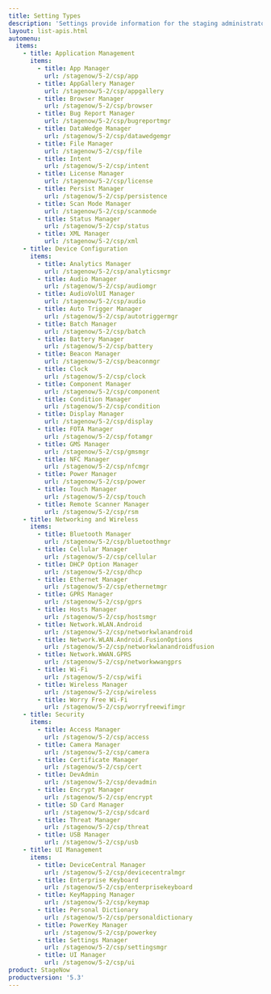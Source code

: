 ```yaml
---
title: Setting Types
description: 'Settings provide information for the staging administrator about how to configure and manage settings for use when creating profiles. Each Setting Type lists the parameters and functions available for configuring that particular group of settings.'
layout: list-apis.html
automenu:
  items:
    - title: Application Management
      items:
        - title: App Manager
          url: /stagenow/5-2/csp/app
        - title: AppGallery Manager
          url: /stagenow/5-2/csp/appgallery
        - title: Browser Manager
          url: /stagenow/5-2/csp/browser
        - title: Bug Report Manager
          url: /stagenow/5-2/csp/bugreportmgr
        - title: DataWedge Manager
          url: /stagenow/5-2/csp/datawedgemgr
        - title: File Manager
          url: /stagenow/5-2/csp/file
        - title: Intent
          url: /stagenow/5-2/csp/intent
        - title: License Manager
          url: /stagenow/5-2/csp/license
        - title: Persist Manager
          url: /stagenow/5-2/csp/persistence
        - title: Scan Mode Manager
          url: /stagenow/5-2/csp/scanmode
        - title: Status Manager
          url: /stagenow/5-2/csp/status
        - title: XML Manager
          url: /stagenow/5-2/csp/xml
    - title: Device Configuration
      items:
        - title: Analytics Manager
          url: /stagenow/5-2/csp/analyticsmgr
        - title: Audio Manager
          url: /stagenow/5-2/csp/audiomgr
        - title: AudioVolUI Manager
          url: /stagenow/5-2/csp/audio
        - title: Auto Trigger Manager
          url: /stagenow/5-2/csp/autotriggermgr
        - title: Batch Manager
          url: /stagenow/5-2/csp/batch
        - title: Battery Manager
          url: /stagenow/5-2/csp/battery
        - title: Beacon Manager
          url: /stagenow/5-2/csp/beaconmgr
        - title: Clock
          url: /stagenow/5-2/csp/clock
        - title: Component Manager
          url: /stagenow/5-2/csp/component
        - title: Condition Manager
          url: /stagenow/5-2/csp/condition
        - title: Display Manager
          url: /stagenow/5-2/csp/display
        - title: FOTA Manager
          url: /stagenow/5-2/csp/fotamgr
        - title: GMS Manager
          url: /stagenow/5-2/csp/gmsmgr
        - title: NFC Manager
          url: /stagenow/5-2/csp/nfcmgr
        - title: Power Manager
          url: /stagenow/5-2/csp/power
        - title: Touch Manager
          url: /stagenow/5-2/csp/touch
        - title: Remote Scanner Manager
          url: /stagenow/5-2/csp/rsm
    - title: Networking and Wireless
      items:
        - title: Bluetooth Manager
          url: /stagenow/5-2/csp/bluetoothmgr
        - title: Cellular Manager
          url: /stagenow/5-2/csp/cellular
        - title: DHCP Option Manager
          url: /stagenow/5-2/csp/dhcp
        - title: Ethernet Manager
          url: /stagenow/5-2/csp/ethernetmgr
        - title: GPRS Manager
          url: /stagenow/5-2/csp/gprs
        - title: Hosts Manager
          url: /stagenow/5-2/csp/hostsmgr
        - title: Network.WLAN.Android
          url: /stagenow/5-2/csp/networkwlanandroid
        - title: Network.WLAN.Android.FusionOptions
          url: /stagenow/5-2/csp/networkwlanandroidfusion
        - title: Network.WWAN.GPRS
          url: /stagenow/5-2/csp/networkwwangprs
        - title: Wi-Fi
          url: /stagenow/5-2/csp/wifi
        - title: Wireless Manager
          url: /stagenow/5-2/csp/wireless
        - title: Worry Free Wi-Fi
          url: /stagenow/5-2/csp/worryfreewifimgr
    - title: Security
      items:
        - title: Access Manager
          url: /stagenow/5-2/csp/access
        - title: Camera Manager
          url: /stagenow/5-2/csp/camera
        - title: Certificate Manager
          url: /stagenow/5-2/csp/cert
        - title: DevAdmin
          url: /stagenow/5-2/csp/devadmin
        - title: Encrypt Manager
          url: /stagenow/5-2/csp/encrypt
        - title: SD Card Manager
          url: /stagenow/5-2/csp/sdcard
        - title: Threat Manager
          url: /stagenow/5-2/csp/threat
        - title: USB Manager
          url: /stagenow/5-2/csp/usb
    - title: UI Management
      items:
        - title: DeviceCentral Manager
          url: /stagenow/5-2/csp/devicecentralmgr
        - title: Enterprise Keyboard
          url: /stagenow/5-2/csp/enterprisekeyboard
        - title: KeyMapping Manager
          url: /stagenow/5-2/csp/keymap
        - title: Personal Dictionary
          url: /stagenow/5-2/csp/personaldictionary
        - title: PowerKey Manager
          url: /stagenow/5-2/csp/powerkey
        - title: Settings Manager
          url: /stagenow/5-2/csp/settingsmgr
        - title: UI Manager
          url: /stagenow/5-2/csp/ui
product: StageNow
productversion: '5.3'
---
```

